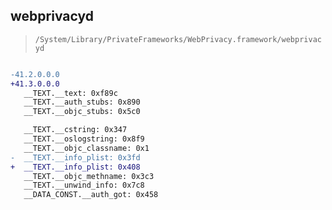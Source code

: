 ## webprivacyd

> `/System/Library/PrivateFrameworks/WebPrivacy.framework/webprivacyd`

```diff

-41.2.0.0.0
+41.3.0.0.0
   __TEXT.__text: 0xf89c
   __TEXT.__auth_stubs: 0x890
   __TEXT.__objc_stubs: 0x5c0

   __TEXT.__cstring: 0x347
   __TEXT.__oslogstring: 0x8f9
   __TEXT.__objc_classname: 0x1
-  __TEXT.__info_plist: 0x3fd
+  __TEXT.__info_plist: 0x408
   __TEXT.__objc_methname: 0x3c3
   __TEXT.__unwind_info: 0x7c8
   __DATA_CONST.__auth_got: 0x458

```
